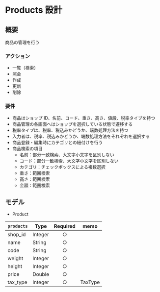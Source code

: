 # Products 設計

## 概要

商品の管理を行う

### アクション

- 一覧（検索）
- 照会
- 作成
- 更新
- 削除

### 要件

- 商品はショップ ID、名前、コード、重さ、高さ、値段、税率タイプを持つ
- 商品管理の各画面へはショップを選択している状態で遷移する
- 税率タイプは、税率、税込みかどうか、端数処理方法を持つ
- 入力者は、税率、税込みかどうか、端数処理方法をそれぞれを選択する
- 商品登録・編集時にカテゴリとの紐付けを行う
- 商品検索の項目
  - 名前：部分一致検索、大文字小文字を区別しない
  - コード：部分一致検索、大文字小文字を区別しない
  - カテゴリ：チェックボックスによる複数選択
  - 重さ：範囲検索
  - 高さ：範囲検索
  - 金額：範囲検索

## モデル

- Product

| `products` | Type    | Required | memo    |
| ---------- | ------- | :------: | ------- |
| shop_id    | Integer |    ○     |         |
| name       | String  |    ○     |         |
| code       | String  |    ○     |         |
| weight     | Integer |    ○     |         |
| height     | Integer |    ○     |         |
| price      | Double  |    ○     |         |
| tax_type   | Integer |    ○     | TaxType |
